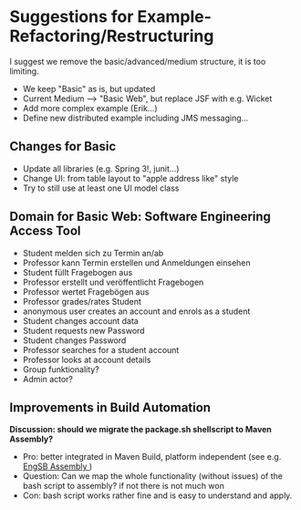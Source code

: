 # Suggestions for Example-Refactoring/Restructuring #


I suggest we remove the basic/advanced/medium structure, it is too limiting.

  * We keep "Basic" as is, but updated
  * Current Medium --> "Basic Web", but replace JSF with e.g. Wicket
  * Add more complex example (Erik...)
  * Define new distributed example including JMS messaging...

## Changes for Basic ##

  * Update all libraries (e.g. Spring 3!, junit...)
  * Change UI: from table layout to "apple address like" style
  * Try to still use at least one UI model class

## Domain for Basic Web: Software Engineering Access Tool ##

  * Student melden sich zu Termin an/ab
  * Professor kann Termin erstellen und Anmeldungen einsehen
  * Student füllt Fragebogen aus
  * Professor erstellt und veröffentlicht Fragebogen
  * Professor wertet Fragebögen aus
  * Professor grades/rates Student
  * anonymous user creates an account and enrols as a student
  * Student changes account data
  * Student requests new Password
  * Student changes Password
  * Professor searches for a student account
  * Professor looks at account details
  * Group funktionality?
  * Admin actor?

## Improvements in Build Automation ##
**Discussion: should we migrate the package.sh shellscript to Maven Assembly?**

  * Pro: better integrated in Maven Build, platform independent (see e.g. [EngSB Assembly ](http://github.com/openengsb/openengsb/blob/master/build/assemble.xml))
  * Question: Can we map the whole functionality (without issues) of the bash script to assembly? if not there is not much won
  * Con: bash script works rather fine and is easy to understand and apply.